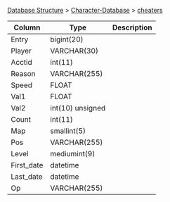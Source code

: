 [Database Structure](Database-Structure) > [Character-Database](Character-Database) > [cheaters](cheaters)

Column | Type | Description
--- | --- | ---
Entry | bigint(20) | 
Player | VARCHAR(30) | 
Acctid | int(11) | 
Reason | VARCHAR(255) | 
Speed | FLOAT | 
Val1 | FLOAT | 
Val2 | int(10) unsigned | 
Count | int(11) | 
Map | smallint(5) | 
Pos | VARCHAR(255) | 
Level | mediumint(9) | 
First_date | datetime | 
Last_date | datetime | 
Op | VARCHAR(255) | 
